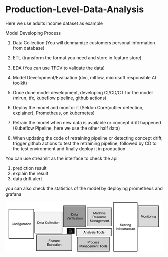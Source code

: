 # Production-Level-Data-Analysis

Here we use adults income dataset as example

Model Developing Process

1. Data Collection (You will denmamize customers personal information from database)

2. ETL (transform the format you need and store in feature store)

3. EDA (You can use TFDV to validate the data)

4. Model Development/Evaluation (dvc, mlflow, microsoft responsible AI toolkit)

5. Once done model development, developing CI/CD/CT for the model (mlrun, tfx, kubeflow pipeline, github actions)

6. Deploy the model and monitor it (Seldon Core(outlier detection, explainer), Prometheus, on kubernetes)

7. Retrain the model when new data is available or concept drift happened (Kubeflow Pipeline, here we use the other half data)

8. When updating the code of retraining pipeline or detecting concept drift, trigger github actions to test the retraining pipeline, followed by CD to the test environment and finally deploy it in production 

You can use streamlit as the interface to check the api

1. prediction result
2. explain the result
3. data drift alert

you can also check the statistics of the model by deploying prometheus and grafana


![](sys.png)
